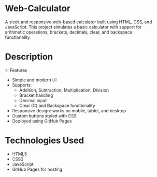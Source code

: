 # Web-Calculator
A sleek and responsive web-based calculator built using HTML, CSS, and JavaScript. This project simulates a basic calculator with support for arithmetic operations, brackets, decimals, clear, and backspace functionality.
# Description
✨ Features
- Simple and modern UI
- Supports:
  - Addition, Subtraction, Multiplication, Division
  - Bracket handling
  - Decimal input
  - Clear (C) and Backspace functionality
- Responsive design: works on mobile, tablet, and desktop
- Custom buttons styled with CSS
- Deployed using GitHub Pages

# Technologies Used
- HTML5
- CSS3
- JavaScript
- GitHub Pages for hosting
